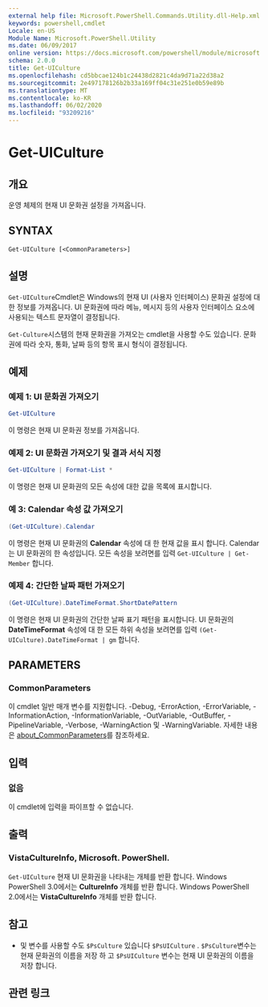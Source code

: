 ```yaml
---
external help file: Microsoft.PowerShell.Commands.Utility.dll-Help.xml
keywords: powershell,cmdlet
Locale: en-US
Module Name: Microsoft.PowerShell.Utility
ms.date: 06/09/2017
online version: https://docs.microsoft.com/powershell/module/microsoft.powershell.utility/get-uiculture?view=powershell-7&WT.mc_id=ps-gethelp
schema: 2.0.0
title: Get-UICulture
ms.openlocfilehash: cd5bbcae124b1c24438d2821c4da9d71a22d38a2
ms.sourcegitcommit: 2e497178126b2b33a169ff04c31e251e0b59e89b
ms.translationtype: MT
ms.contentlocale: ko-KR
ms.lasthandoff: 06/02/2020
ms.locfileid: "93209216"
---
```

# Get-UICulture

## 개요
운영 체제의 현재 UI 문화권 설정을 가져옵니다.

## SYNTAX

```
Get-UICulture [<CommonParameters>]
```

## 설명

`Get-UICulture`Cmdlet은 Windows의 현재 UI (사용자 인터페이스) 문화권 설정에 대 한 정보를 가져옵니다.
UI 문화권에 따라 메뉴, 메시지 등의 사용자 인터페이스 요소에 사용되는 텍스트 문자열이 결정됩니다.

`Get-Culture`시스템의 현재 문화권을 가져오는 cmdlet을 사용할 수도 있습니다.
문화권에 따라 숫자, 통화, 날짜 등의 항목 표시 형식이 결정됩니다.

## 예제

### 예제 1: UI 문화권 가져오기

```powershell
Get-UICulture
```

이 명령은 현재 UI 문화권 정보를 가져옵니다.

### 예제 2: UI 문화권 가져오기 및 결과 서식 지정

```powershell
Get-UICulture | Format-List *
```

이 명령은 현재 UI 문화권의 모든 속성에 대한 값을 목록에 표시합니다.

### 예 3: Calendar 속성 값 가져오기

```powershell
(Get-UICulture).Calendar
```

이 명령은 현재 UI 문화권의 **Calendar** 속성에 대 한 현재 값을 표시 합니다.
Calendar는 UI 문화권의 한 속성입니다.
모든 속성을 보려면를 입력 `Get-UICulture | Get-Member` 합니다.

### 예제 4: 간단한 날짜 패턴 가져오기

```powershell
(Get-UICulture).DateTimeFormat.ShortDatePattern
```

이 명령은 현재 UI 문화권의 간단한 날짜 표기 패턴을 표시합니다.
UI 문화권의 **DateTimeFormat** 속성에 대 한 모든 하위 속성을 보려면를 입력 `(Get-UICulture).DateTimeFormat | gm` 합니다.

## PARAMETERS

### CommonParameters

이 cmdlet 일반 매개 변수를 지원합니다. -Debug, -ErrorAction, -ErrorVariable, -InformationAction, -InformationVariable, -OutVariable, -OutBuffer, -PipelineVariable, -Verbose, -WarningAction 및 -WarningVariable. 자세한 내용은 [about_CommonParameters](../Microsoft.PowerShell.Core/About/about_CommonParameters.md)를 참조하세요.

## 입력

### 없음

이 cmdlet에 입력을 파이프할 수 없습니다.

## 출력

### VistaCultureInfo, Microsoft. PowerShell.

`Get-UICulture` 현재 UI 문화권을 나타내는 개체를 반환 합니다.
Windows PowerShell 3.0에서는 **CultureInfo** 개체를 반환 합니다.
Windows PowerShell 2.0에서는 **VistaCultureInfo** 개체를 반환 합니다.

## 참고

- 및 변수를 사용할 수도 `$PsCulture` 있습니다 `$PsUICulture` . `$PsCulture`변수는 현재 문화권의 이름을 저장 하 고 `$PsUICulture` 변수는 현재 UI 문화권의 이름을 저장 합니다.

## 관련 링크
